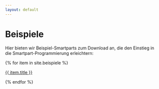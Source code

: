 ```yaml
---
layout: default
---
```


# Beispiele

Hier bieten wir Beispiel-Smartparts zum Download an, die den Einstieg in die
Smartpart-Programmierung erleichtern:

{% for item in site.beispiele %}
  <p>
    <a href="{{ item.file }}">{{ item.title }}</a>
  </p>
{% endfor %}